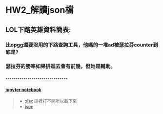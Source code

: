 # HW2_解讀json檔
## LOL下路英雄資料簡表:
### 比opgg還要沒用的下路查詢工具，他媽的一堆ad被瑟拉芬counter到底是?
### 瑟拉芬的勝率如果排進去會有前幾，但她是輔助。
#### -------------------------------
#### [jupyter notebook](https://github.com/Robbish1106/PL/blob/main/hw2/HW2.ipynb)
> * [xlsx](https://github.com/Robbish1106/PL/blob/main/hw2/LOL%E4%B8%8B%E8%B7%AF%E8%8B%B1%E9%9B%84%E7%9B%B8%E9%97%9C%E6%95%B8%E6%93%9A.xlsx) 這裡打不開所以載下來
> * [json](https://github.com/Robbish1106/PL/blob/main/hw2/LOL%E4%B8%8B%E8%B7%AF%E8%8B%B1%E9%9B%84%E7%9B%B8%E9%97%9C%E6%95%B8%E6%93%9A.json)
